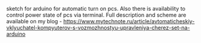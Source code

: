 sketch for arduino for automatic turn on pcs. Also there is availability to control power state of pcs via terminal. Full description and scheme are available on my blog - https://www.mytechnote.ru/article/avtomaticheskiy-vklyuchatel-kompyuterov-s-vozmozhnostyu-upravleniya-cherez-set-na-arduino